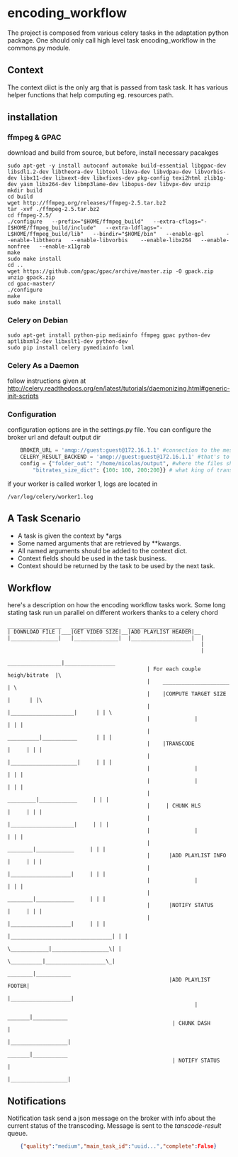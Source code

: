 # encoding_workflow #

The project is composed from various celery tasks in the adaptation python package. One should only call high level task encoding_workflow in the commons.py module.

## Context ##

The context diict is the only arg that is passed from task task. It has various helper functions that help computing eg. resources path.

## installation ##

### ffmpeg & GPAC ###

download and build from source, but before, install necessary pacakges

    sudo apt-get -y install autoconf automake build-essential libgpac-dev libsdl1.2-dev libtheora-dev libtool libva-dev libvdpau-dev libvorbis-dev libx11-dev libxext-dev libxfixes-dev pkg-config texi2html zlib1g-dev yasm libx264-dev libmp3lame-dev libopus-dev libvpx-dev unzip
    mkdir build
    cd build
    wget http://ffmpeg.org/releases/ffmpeg-2.5.tar.bz2
    tar -xvf ./ffmpeg-2.5.tar.bz2 
    cd ffmpeg-2.5/
    ./configure   --prefix="$HOME/ffmpeg_build"   --extra-cflags="-I$HOME/ffmpeg_build/include"   --extra-ldflags="-L$HOME/ffmpeg_build/lib"   --bindir="$HOME/bin"   --enable-gpl       --enable-libtheora   --enable-libvorbis    --enable-libx264   --enable-nonfree   --enable-x11grab
    make
    sudo make install
    cd ..
    wget https://github.com/gpac/gpac/archive/master.zip -O gpack.zip
    unzip gpack.zip 
    cd gpac-master/
    ./configure 
    make
    sudo make install



### Celery on Debian ###

    sudo apt-get install python-pip mediainfo ffmpeg gpac python-dev aptlibxml2-dev libxslt1-dev python-dev
    sudo pip install celery pymediainfo lxml

### Celery As a Daemon ###

follow instructions given at http://celery.readthedocs.org/en/latest/tutorials/daemonizing.html#generic-init-scripts

### Configuration ###

configuration options are in the settings.py file. You can configure the broker url and default output dir

```python
    BROKER_URL = 'amqp://guest:guest@172.16.1.1' #connection to the message broker
    CELERY_RESULT_BACKEND = 'amqp://guest:guest@172.16.1.1' #that's to connect to result backend
    config = {"folder_out": "/home/nicolas/output", #where the files should be writt en
        "bitrates_size_dict": {100: 100, 200:200}} # what king of transcoding should be done
```

if your worker is called worker 1, logs are located in 

    /var/log/celery/worker1.log

## A Task Scenario ##

* A task is given the context by *args
* Some named arguments that are retrieved by **kwargs. 
* All named arguments should be added to the context dict. 
* Context fields should be used in the task business. 
* Context should be returned by the task to be used by the next task.


## Workflow ##
here's a description on how the encoding workflow tasks work. Some long stating task run un parallel on different workers thanks to a celery chord

    _________________   _______________   ____________________
    | DOWNLOAD FILE |___|GET VIDEO SIZE|__|ADD PLAYLIST HEADER|__     
    |_______________|   |______________|  |___________________|  |
                                                                 |
                                                                 |
                                                _________________|________________
                                                | For each couple heigh/bitrate  |\
                                                |    _____________________       | \
                                                |    |COMPUTE TARGET SIZE |      | |\
                                                |    |____________________|      | | \
                                                |              |                 | | |
                                                |    __________|___________      | | |
                                                |    |TRANSCODE            |     | | |
                                                |    |_____________________|     | | |
                                                |              |                 | | |
                                                |              |                 | | |
                                                |     _________|____________     | | |
                                                |     | CHUNK HLS          |     | | |
                                                |     |____________________|     | | |
                                                |              |                 | | |
                                                |      ________|____________     | | |
                                                |      |ADD PLAYLIST INFO  |     | | |
                                                |      |___________________|     | | |
                                                |              |                 | | |
                                                |      ________|____________     | | |
                                                |      |NOTIFY STATUS      |     | | |
                                                |      |___________________|     | | |
                                                |________________________________| | |
                                                  \____________|__________________\| |
                                                    \__________|___________________\_|
                                                       ________|___________
                                                       |ADD PLAYLIST FOOTER|
                                                       |___________________|
                                                               |
                                                        _______|___________
                                                        | CHUNK DASH       |
                                                        |__________________|
                                                        _______|___________
                                                        | NOTIFY STATUS    |
                                                        |__________________|


## Notifications ##

Notification task send a json message on the broker with info about the current status of the transcoding. Message is sent to the *tanscode-result* queue.

```json
    {"quality":"medium","main_task_id":"uuid...","complete":False}
```
